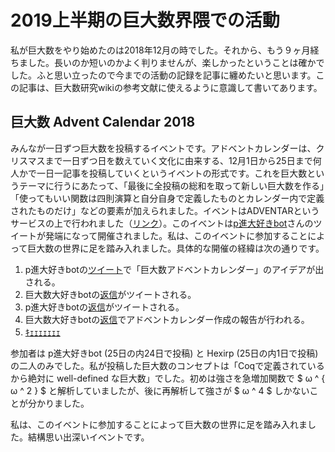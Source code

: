 # 2019上半期の巨大数界隈での活動

私が巨大数をやり始めたのは2018年12月の時でした。それから、もう９ヶ月経ちました。長いのか短いのかよく判りませんが、楽しかったということは確かでした。ふと思い立ったので今までの活動の記録を記事に纏めたいと思います。この記事は、巨大数研究wikiの参考文献に使えるように意識して書いてあります。

## 巨大数 Advent Calendar 2018

みんなが一日ずつ巨大数を投稿するイベントです。アドベントカレンダーは、クリスマスまで一日ずつ日を数えていく文化に由来する、12月1日から25日まで何人かで一日一記事を投稿していくというイベントの形式です。これを巨大数というテーマに行うにあたって、「最後に全投稿の総和を取って新しい巨大数を作る」「使ってもいい関数は四則演算と自分自身で定義したものとカレンダー内で定義されたものだけ」などの要素が加えられました。イベントはADVENTARというサービスの上で行われました（[リンク](https://adventar.org/calendars/3314)）。このイベントは[p進大好きbot](https://twitter.com/non_archimedean)さんのツイートが発端になって開催されました。私は、このイベントに参加することによって巨大数の世界に足を踏み入れました。具体的な開催の経緯は次の通りです。

1. p進大好きbotの[ツイート](https://twitter.com/non_archimedean/status/1060365003297972224)で「巨大数アドベントカレンダー」のアイデアが出される。
1. 巨大数大好きbotの[返信](https://twitter.com/GoogologyBot/status/1060375254814478342)がツイートされる。
1. p進大好きbotの[返信](https://twitter.com/non_archimedean/status/1060385460059402240)がツイートされる。
1. 巨大数大好きbotの[返信](https://twitter.com/GoogologyBot/status/1060386621613199360)でアドベントカレンダー作成の報告が行われる。
1. [ｷｪｪｪｪｪｪｪ](https://twitter.com/non_archimedean/status/1060412474481008642)

参加者は p進大好きbot (25日の内24日で投稿) と Hexirp (25日の内1日で投稿) の二人のみでした。私が投稿した巨大数のコンセプトは「Coqで定義されているから絶対に well-defined な巨大数」でした。初めは強さを急増加関数で $ ω ^ { ω ^ 2 } $ と解析していましたが、後に再解析して強さが $ ω ^ 4 $ しかないことが分かりました。

私は、このイベントに参加することによって巨大数の世界に足を踏み入れました。結構思い出深いイベントです。
